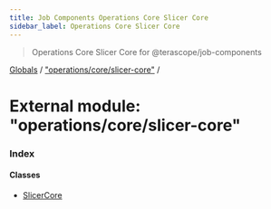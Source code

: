```yaml
---
title: Job Components Operations Core Slicer Core
sidebar_label: Operations Core Slicer Core
---
```


> Operations Core Slicer Core for @terascope/job-components

[Globals](../overview.md) / ["operations/core/slicer-core"](_operations_core_slicer_core_.md) /

# External module: "operations/core/slicer-core"

### Index

#### Classes

* [SlicerCore](../classes/_operations_core_slicer_core_.slicercore.md)
